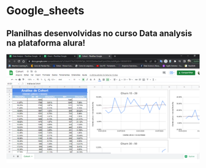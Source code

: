 # **Google_sheets**  
## Planilhas desenvolvidas no curso Data analysis na plataforma alura!

![sheets-pictures](https://github.com/AlanDiego-py/Google_sheets/blob/master/Sheets.png)


